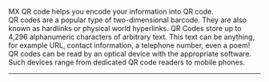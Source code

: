 <p class="lead">
    MX QR code helps you encode your information into QR code.
    <br/>
    QR codes are a popular type of two-dimensional barcode. They are also known as hardlinks or physical world hyperlinks. QR Codes store up to 4,296 alphanumeric characters of arbitrary text. This text can be anything, for example URL, contact information, a telephone number, even a poem! QR codes can be read by an optical device with the appropriate software. Such devices range from dedicated QR code readers to mobile phones.
</p>

<hr/>
